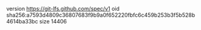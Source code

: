 version https://git-lfs.github.com/spec/v1
oid sha256:a7593d4809c36807683f9b9a0f652220fbfc6c459b253b3f5b528b4614ba33bc
size 14406
